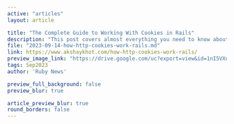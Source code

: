 ```yaml
---
active: "articles"
layout: article

title: "The Complete Guide to Working With Cookies in Rails"
description: "This post covers almost everything you need to know about HTTP cookies in the context of Rails."
file: "2023-09-14-how-http-cookies-work-rails.md"
link: https://www.akshaykhot.com/how-http-cookies-work-rails/
preview_image_link: "https://drive.google.com/uc?export=view&id=1nI5VXuBrYnP65bpCjO0nG2z-bMvMW8LK"
tags: Sep2023
author: 'Ruby News'

preview_full_background: false
preview_blur: true

article_preview_blur: true
round_borders: false
---
```

